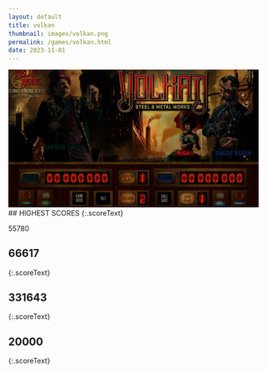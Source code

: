 ```yaml
---
layout: default
title: volkan
thumbnail: images/volkan.png
permalink: /games/volkan.html
date: 2023-11-01
---
```


<img src="../images/volkan.png" class="gameThumbnail img-fluid mx-auto align-middle">
## HIGHEST SCORES
{:.scoreText}

55780

## 66617
{:.scoreText}


## 331643
{:.scoreText}


## 20000
{:.scoreText}


